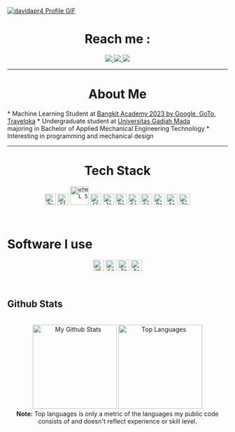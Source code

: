 <a href="https://github.com/davidapr4">![davidapr4 Profile GIF](./assets/profile.gif)</a>

<h1 align='center'> Reach me :</h1>
<p align='center'>
   <a href="https://www.linkedin.com/in/davidapriyanto">
      <img src="https://img.shields.io/badge/linkedin-0072b1?style=for-the-badge&logo=linkedin">
   </a>
   <a href = "mailto:davidapr41@mail.ugm.ac.id">
      <img src="https://img.shields.io/badge/mail-fafafa?&style=for-the-badge&logo=gmail">
   </a>
   <a href="https://www.instagram.com/david.apr">
      <img src="https://img.shields.io/badge/instagram-d62976?&style=for-the-badge&logo=instagram&logoColor=white">
   </a>
</p>  

<hr>

<h1 align='center'>About Me</h1>
* <img src="">Machine Learning Student at <a href="https://g.co/bangkit">Bangkit Academy 2023 by Google, GoTo, Traveloka</a>
* Undergraduate student at <a href="https://ugm.ac.id">Universitas Gadjah Mada</a> <br> majoring in Bachelor of Applied Mechanical Engineering Technology
* Interesting in programming and mechanical design

<hr>

<h1 align='center'>Tech Stack</h1>
<p align='center'>
  <code><a href="https://www.python.org/"><img alt="Python" title="Python" src="https://www.flaticon.com/free-icon/python_5968350?term=python&page=1&position=5&origin=search&related_id=5968350" height="25"></a></code>
  <code><a href="https://flask.palletsprojects.com/"><img alt="Flask" title="Flask" src="https://icons8.com/icon/TtXEs5SeYLG8/flask" height="25"></a></code>
  <code><a href="https://en.wikipedia.org/wiki/HTML"><img alt="HTML 5" title="HTML 5" src="https://www.flaticon.com/free-icon/html-5_888859?term=html&page=1&position=7&origin=search&related_id=888859" height="42"></a></code>
  <code><a href="https://www.w3.org/Style/CSS/Overview.en.html"><img alt="CSS 3" title="CSS 3" src="https://www.flaticon.com/free-icon/css_888847?term=css&page=1&position=6&origin=search&related_id=888847" height="25"></a></code>
  <code><a href="https://developer.mozilla.org/en-US/docs/Web/JavaScript"><img alt="JavaScript" title="JavaScript" src="https://www.flaticon.com/free-icon/js_5968292?term=javascript&page=1&position=4&origin=search&related_id=5968292" height="25"></a></code>
   <code><a href="https://getbootstrap.com"><img alt="Bootstrap" title="Bootstrap" src="https://www.flaticon.com/free-icon/bootstrap_5968672?term=bootstrap&page=1&position=1&origin=search&related_id=5968672" height="25"></a></code>
  <code><a href="https://git-scm.com/"><img alt="Git" title="Git" src="https://icons8.com/icon/20906/git" height="25"></a></code>
  <code><a href="https://github.com/features/actions"><img alt="GitHub Actions" title="GitHub Actions" src="https://www.flaticon.com/free-icon/github_2111432?term=github&page=1&position=4&origin=search&related_id=2111432" height="25"></a></code>
  <code><a href="https://reactjs.org/"><img alt="React" title="React" src="https://www.flaticon.com/free-icon/atom_3459528?term=react&page=1&position=16&origin=search&related_id=3459528" height="25"></a></code>
  <code><a href="https://www.arduino.cc/"><img alt="Arduino" title="Arduino" src="https://cdn.iconscout.com/icon/free/png-256/arduino-1-226076.png" height="25"></a></code>
  <code><a href="https://www.tensorflow.org/"><img alt="TensorFlow" title="TensorFlow" src="https://icons8.com/icon/n3QRpDA7KZ7P/tensorflow" height="25"></a></code>
</p>

<br>

<h1 align=''>Software I use</h1>
<p align='center'>
   <code><a href="https://code.visualstudio.com/"><img alt="VSCode" title="VSCode" src="https://cdn.icon-icons.com/icons2/2107/PNG/512/file_type_vscode_icon_130084.png" height="25"></a></code>
   <code><a href="https://www.solidworks.com/"><img alt="Solidworks" title="Solidworks" src="https://icons8.com/icon/62397/solidworks" height="25"></a></code>
   <code><a href="https://www.autodesk.com/"><img alt="Inventor" title="Inventor" src="https://icons8.com/icon/QIY48dckI9j3/autodesk-inventor-2020" height="25"></a></code>
   <code><a href="https://www.autodesk.com/"><img alt="AutoCAD" title="AutoCAD" src="https://uxwing.com/wp-content/themes/uxwing/download/brands-and-social-media/autocad-icon.png" height="25"></a></code>
</p>

<br>

## Github Stats

<!-- Bassed on: https://github.com/anuraghazra/github-readme-stats -->
<p align="center">
  <br/>
  <a href="https://github.com/anuraghazra/github-readme-stats"><img alt="My Github Stats" src="https://github-readme-stats.vercel.app/api/?username=davidapr4&show_icons=true&count_private=true&theme=react&bg_color=1F222E&title_color=7cebf5&icon_color=2d7de4&show_icons=true&border_color=7cebf5&border_radius=10" height="192px"/></a>
  <a href="https://github.com/anuraghazra/github-readme-stats"><img alt="Top Languages" src="https://github-readme-stats.vercel.app/api/top-langs/?username=davidapr4&langs_count=8&layout=compact&theme=react&bg_color=1F222E&title_color=7cebf5&icon_color=2d7de4&show_icons=true&border_color=7cebf5&border_radius=10" height="192px"/></a>
  <br/>
  <b>Note:</b> Top languages is only a metric of the languages my public code consists of and doesn't reflect experience or skill level.
</p>
<!--
### Hi there 👋
**davidapr4/davidapr4** is a ✨ _special_ ✨ repository because its `README.md` (this file) appears on your GitHub profile.
-->
